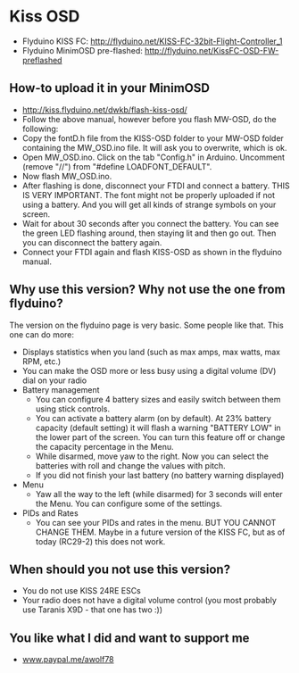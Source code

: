 # Kiss OSD

* Flyduino KISS FC: http://flyduino.net/KISS-FC-32bit-Flight-Controller_1
* Flyduino MinimOSD pre-flashed: http://flyduino.net/KissFC-OSD-FW-preflashed


## How-to upload it in your MinimOSD

* http://kiss.flyduino.net/dwkb/flash-kiss-osd/
* Follow the above manual, however before you flash MW-OSD, do the following:
* Copy the fontD.h file from the KISS-OSD folder to your MW-OSD folder containing the MW_OSD.ino file. It will ask you to overwrite, which is ok.
* Open MW_OSD.ino. Click on the tab "Config.h" in Arduino. Uncomment (remove "//") from "#define LOADFONT_DEFAULT".
* Now flash MW_OSD.ino. 
* After flashing is done, disconnect your FTDI and connect a battery. THIS IS VERY IMPORTANT. The font might not be properly uploaded if not using a battery. And you will get all kinds of strange symbols on your screen.
* Wait for about 30 seconds after you connect the battery. You can see the green LED flashing around, then staying lit and then go out. Then you can disconnect the battery again.
* Connect your FTDI again and flash KISS-OSD as shown in the flyduino manual.

## Why use this version? Why not use the one from flyduino?

The version on the flyduino page is very basic. Some people like that. This one can do more:

* Displays statistics when you land (such as max amps, max watts, max RPM, etc.)
* You can make the OSD more or less busy using a digital volume (DV) dial on your radio
* Battery management
	* You can configure 4 battery sizes and easily switch between them using stick controls. 
	* You can activate a battery alarm (on by default). At 23% battery capacity (default setting) it will flash a warning "BATTERY LOW" in the lower part of the screen. You can turn this feature off or change the capacity percentage in the Menu.
	* While disarmed, move yaw to the right. Now you can select the batteries with roll and change the values with pitch.
	* If you did not finish your last battery (no battery warning displayed)
* Menu
	* Yaw all the way to the left (while disarmed) for 3 seconds will enter the Menu. You can configure some of the settings.
* PIDs and Rates
	* You can see your PIDs and rates in the menu. BUT YOU CANNOT CHANGE THEM. Maybe in a future version of the KISS FC, but as of today (RC29-2) this does not work. 

## When should you not use this version?

* You do not use KISS 24RE ESCs
* Your radio does not have a digital volume control (you most probably use Taranis X9D - that one has two :))

## You like what I did and want to support me

* www.paypal.me/awolf78